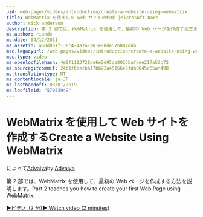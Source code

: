 ```yaml
---
uid: web-pages/videos/introduction/create-a-website-using-webmatrix
title: WebMatrix を使用した web サイトの作成 |Microsoft Docs
author: rick-anderson
description: 第 2 部では、WebMatrix を使用して、最初の Web ページを作成する方法を説明します。
ms.author: riande
ms.date: 04/12/2011
ms.assetid: a60d0b1f-38c4-4a7a-901e-8de57b087dd4
msc.legacyurl: /web-pages/videos/introduction/create-a-website-using-webmatrix
msc.type: video
ms.openlocfilehash: 4e0f1113728da6e5e95da8025bafbee217a53c72
ms.sourcegitcommit: 24b1f6decbb17bb22a45166e5fdb0845c65af498
ms.translationtype: MT
ms.contentlocale: ja-JP
ms.lasthandoff: 03/01/2019
ms.locfileid: "57053949"
---
```

<a name="create-a-website-using-webmatrix"></a><span data-ttu-id="28aec-103">WebMatrix を使用して Web サイトを作成する</span><span class="sxs-lookup"><span data-stu-id="28aec-103">Create a Website Using WebMatrix</span></span>
====================
<span data-ttu-id="28aec-104">によって[Advaiya](https://twitter.com/Advaiyasolns)</span><span class="sxs-lookup"><span data-stu-id="28aec-104">by [Advaiya](https://twitter.com/Advaiyasolns)</span></span>

<span data-ttu-id="28aec-105">第 2 部では、WebMatrix を使用して、最初の Web ページを作成する方法を説明します。</span><span class="sxs-lookup"><span data-stu-id="28aec-105">Part 2 teaches you how to create your first Web Page using WebMatrix.</span></span>

[<span data-ttu-id="28aec-106">&#9654;ビデオ (2 分)</span><span class="sxs-lookup"><span data-stu-id="28aec-106">&#9654; Watch video (2 minutes)</span></span>](https://channel9.msdn.com/Blogs/ASP-NET-Site-Videos/create-a-website-using-webmatrix)
